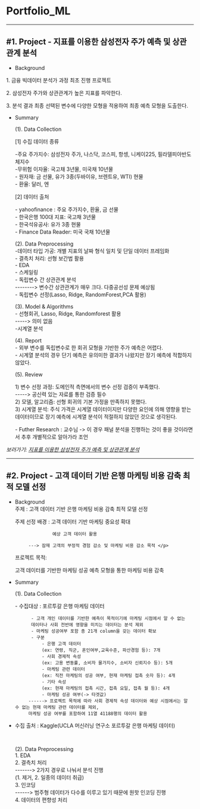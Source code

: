 ﻿Portfolio_ML
===============

***
<h2> #1. Project - 지표를 이용한 삼성전자 주가 예측 및 상관관계 분석 </h2> 

 - Background 
 <p>1. 금융 빅데이터 분석가 과정 최초 진행 프로젝트</p>
 <p>2. 삼성전자 주가와 상관관계가 높은 지표를 파악한다.</p>
 <p>3. 분석 결과 최종 선택된 변수에 다양한 모형을 적용하여 최종 예측 모형을 도출한다.</p>
 
 - Summary
	<p>(1). Data Collection </p> 
		<p>[1] 수집 데이터 종류</p>
		-주요 주가지수: 삼성전자 주가, 나스닥, 코스피, 항셍, 니케이225, 필라델피아반도체지수<br>
		-무위험 이자율: 국고채 3년물, 미국채 10년물<br> 
		- 원자재: 금 선물, 유가 3종(두바이유, 브렌트유, WTI) 현물<br>	
	- 환율: 달러, 엔</p>
		<p>[2] 데이터 출처</p>
			- yahoofinance : 주요 주가지수, 환율, 금 선물
			<br>
			- 한국은행 100대 지표: 국고채 3년물
			<br>
			- 한국석유공사: 유가 3종 현물
			<br>
			- Finance Data Reader: 미국 국채 10년물
	<p>(2). Data Preprocessing <br/>
		-데이터 타입 가공: 개별 지표의 날짜 형식 일치 및 단일 데이터 프레임화<br/>
		- 결측치 처리: 선형 보간법 활용<br/>
		- EDA<br/>
		- 스케일링 <br/>
		- 독립변수 간 상관관계 분석<br/>
		--------> 변수간 상관관계가 매우 크다. 다중공선성 문제 예상됨<br/>
		- 독립변수 선정(Lasso, Ridge, RandomForest,PCA 활용) <br/></p>

	<p>(3). Model & Algorithms <br/>
		- 선형회귀, Lasso, Ridge, Randomforest 활용 <br/>
		-----> 의미 없음 <br/>
		-시계열 분석 <br/>
	<p>(4). Report <br/>
		- 외부 변수를 독립변수로 한 회귀 모형을 기반한 주가 예측은 어렵다.<br/>
		- 시계열 분석의 경우 단기 예측은 유의미한 결과가 나왔지만 장기 예측에 적합하지 않았다.</br>
	<p>(5). Review <br/>
			<p>1) 변수 선정 과정: 도메인적 측면에서의 변수 선정 검증이 부족했다. <br/>
			-----> 공신력 있는 자료를 통한 검증 필수<br/>
			2) 모델, 알고리즘: 선형 회귀의 기본 가정을 만족하지 못했다.<br/>
			3) 시계열 분석: 주식 가격은 시계열 데이터이지만 다양한 요인에 의해 영향을 받는 데이터이므로  장기 예측에 시계열 분석이 적절하지 않았던 것으로 생각된다.<br/></p>
		- Futher Research : 교수님 -> 이 경우 패널 분석을 진행하는 것이 좋을 것이라면서 추후 개별적으로 알아가라 조언<br/>

*보러가기: [지표를 이용한 삼성전자 주가 예측 및 상관관계 분석](https://github.com/siamga/portfolio/tree/main/%EC%82%BC%EC%84%B1%EC%A0%84%EC%9E%90%EC%A3%BC%EA%B0%80%EC%98%88%EC%B8%A1)*
      
***
<h2> #2. Project - 고객 데이터 기반 은행 마케팅 비용 감축 최적 모델 선정</h2>

 - Background	
     주제 : 고객 데이터 기반 은행 마케팅 비용 감축 최적 모델 선정<br/>
	
     주제 선정 배경 : 고객 데이터 기반 마케팅 중요성 확대 <br/>
	
                     예상 고객 데이터 활용 
	
            ---> 잠재 고객의 부정적 경험 감소 및 마케팅 비용 감소 목적 </p>
      프로젝트 목적:<br/>
      
	  고객 데이터를 기반한 마케팅 성공 예측 모형을 통한 마케팅 비용 감축 

 - Summary

	<p>(1). Data Collection</p>
    	- 수집대상 : 포르투갈 은행 마케팅 데이터 <br/> 
  
			 - 고객 개인 데이터를 기반한 예측이 목적이기에 마케팅 시점에서 알 수 없는 
			 데이터나 사회 전반에 영향을 미치는 데이터는 분석 제외
			 - 마케팅 성공여부 포함 총 21개 column을 갖는 데이터 확보
			 - 구분
				 - 은행 고객 데이터
				 (ex: 연령, 직군, 혼인여부,교육수준, 파산경험 등): 7개
				 - 사회 경제적 속성
				 (ex: 고용 변동률, 소비자 물가지수, 소비자 신뢰지수 등): 5개
				 - 마케팅 관련 데이터
				 (ex: 직전 마케팅의 성공 여부, 현재 마케팅 접촉 숫자 등): 4개
				 - 기타 속성
				 (ex: 현재 마케팅의 접촉 시간, 접촉 요일, 접촉 월 등): 4개
				 - 마케팅 성공 여부(-> 타겟값)
			------> 프로젝트 목적에 따라 사회 경제적 속성 데이터와 예상 시점에서는 알 수 없는 현재 마케팅 관련 데이터를 제외, 
			마케팅 성공 여부를 포함하여 11열 41188행의 데이터 활용 

- 수집 출처 :  Kaggle(UCLA 머신러닝 연구소 포르투갈 은행 마케팅 데이터)</p><br/>

	<p>(2). Data Preprocessing <br/>
		1. EDA<br/>
		2. 결측치 처리<br/>
	    -------> 2가지 경우로 나눠서 분석 진행<br/>
	    	(1. 제거, 2. 일종의 데이터 취급)<br/>
		3. 인코딩<br/>
    	------> 범주형 데이터가 다수를 이루고 있기 때문에 원핫 인코딩 진행<br/>
		 4. 데이터의 편향성 처리<br/>   
	    
 
